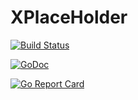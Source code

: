 # XPlaceHolder

[![Build Status](https://xplaceholderci.gugagaga.fun/buildStatus/icon?job=xplaceholder/xplaceholder/draft)](https://xplaceholderci.gugagaga.fun/job/xplaceholder/job/xplaceholder/job/draft/)

[![GoDoc](https://godoc.org/github.com/xplaceholder/xplaceholder?status.svg)](https://godoc.org/github.com/xplaceholder/xplaceholder)

[![Go Report Card](https://goreportcard.com/badge/xplaceholder/xplaceholder)](https://goreportcard.com/report/xplaceholder/xplaceholder)